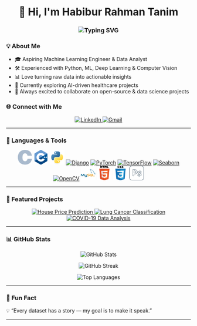 <h1 align="center">👋 Hi, I'm Habibur Rahman Tanim</h1>

<h3 align="center">
  <img src="https://readme-typing-svg.demolab.com?font=Fira+Code&size=22&pause=1000&color=00C2FF&center=true&vCenter=true&width=550&lines=Aspiring+Machine+Learning+Engineer;Data+Analyst+%7C+Python+Developer;Deep+Learning+%26+Computer+Vision+Enthusiast;Turning+Data+into+Actionable+Insights" alt="Typing SVG" />
</h3>


### 💡 About Me
- 🎓 Aspiring Machine Learning Engineer & Data Analyst  
- 🛠️ Experienced with Python, ML, Deep Learning & Computer Vision  
- 📊 Love turning raw data into actionable insights  
- 🌱 Currently exploring AI-driven healthcare projects  
- 💬 Always excited to collaborate on open-source & data science projects



### 🌐 Connect with Me
<p align="center">
  <a href="https://www.linkedin.com/in/habibur-rahman-4b72b41b0/" target="_blank">
    <img src="https://img.shields.io/badge/LinkedIn-blue?logo=linkedin&logoColor=white" alt="LinkedIn"/>
  </a>
  <a href="mailto:tanim2612@gmail.com">
    <img src="https://img.shields.io/badge/Gmail-red?logo=gmail&logoColor=white" alt="Gmail"/>
  </a>
</p>

---

### 🧠 Languages & Tools
<p align="center">
  <a href="https://www.cprogramming.com/" target="_blank"><img src="https://raw.githubusercontent.com/devicons/devicon/master/icons/c/c-original.svg" alt="C" width="40" height="40"/></a>
  <a href="https://www.w3schools.com/cpp/" target="_blank"><img src="https://raw.githubusercontent.com/devicons/devicon/master/icons/cplusplus/cplusplus-original.svg" alt="C++" width="40" height="40"/></a>
  <a href="https://www.python.org/" target="_blank"><img src="https://raw.githubusercontent.com/devicons/devicon/master/icons/python/python-original.svg" alt="Python" width="40" height="40"/></a>
  <a href="https://www.djangoproject.com/" target="_blank"><img src="https://cdn.worldvectorlogo.com/logos/django.svg" alt="Django" width="40" height="40"/></a>
  <a href="https://pytorch.org/" target="_blank"><img src="https://www.vectorlogo.zone/logos/pytorch/pytorch-icon.svg" alt="PyTorch" width="40" height="40"/></a>
  <a href="https://www.tensorflow.org/" target="_blank"><img src="https://www.vectorlogo.zone/logos/tensorflow/tensorflow-icon.svg" alt="TensorFlow" width="40" height="40"/></a>
  <a href="https://seaborn.pydata.org/" target="_blank"><img src="https://seaborn.pydata.org/_images/logo-mark-lightbg.svg" alt="Seaborn" width="40" height="40"/></a>
  <a href="https://opencv.org/" target="_blank"><img src="https://www.vectorlogo.zone/logos/opencv/opencv-icon.svg" alt="OpenCV" width="40" height="40"/></a>
  <a href="https://www.mysql.com/" target="_blank"><img src="https://raw.githubusercontent.com/devicons/devicon/master/icons/mysql/mysql-original-wordmark.svg" alt="MySQL" width="40" height="40"/></a>
  <a href="https://www.w3.org/html/" target="_blank"><img src="https://raw.githubusercontent.com/devicons/devicon/master/icons/html5/html5-original-wordmark.svg" alt="HTML5" width="40" height="40"/></a>
  <a href="https://www.w3schools.com/css/" target="_blank"><img src="https://raw.githubusercontent.com/devicons/devicon/master/icons/css3/css3-original-wordmark.svg" alt="CSS3" width="40" height="40"/></a>
  <a href="https://www.adobe.com/products/photoshop.html" target="_blank"><img src="https://raw.githubusercontent.com/devicons/devicon/master/icons/photoshop/photoshop-line.svg" alt="Photoshop" width="40" height="40"/></a>
</p>

---

### 🎯 Featured Projects
<p align="center">
  <a href="https://github.com/tanim2612/house-price-prediction">
    <img src="https://github-readme-stats.vercel.app/api/pin/?username=tanim2612&repo=house-price-prediction&theme=tokyonight" alt="House Price Prediction" />
  </a>
  <a href="https://github.com/tanim2612/lung-cancer-image-classification">
    <img src="https://github-readme-stats.vercel.app/api/pin/?username=tanim2612&repo=lung-cancer-image-classification&theme=tokyonight" alt="Lung Cancer Classification" />
  </a>
  <a href="https://github.com/tanim2612/covid19-data-analysis">
    <img src="https://github-readme-stats.vercel.app/api/pin/?username=tanim2612&repo=covid19-data-analysis&theme=tokyonight" alt="COVID-19 Data Analysis" />
  </a>
</p>

---

### 📊 GitHub Stats
<p align="center">
  <img src="https://github-readme-stats.vercel.app/api?username=tanim2612&show_icons=true&theme=tokyonight" alt="GitHub Stats"/>
</p>

<p align="center">
  <img src="https://github-readme-streak-stats.herokuapp.com/?user=tanim2612&theme=tokyonight" alt="GitHub Streak"/>
</p>

<p align="center">
  <img src="https://github-readme-stats.vercel.app/api/top-langs/?username=tanim2612&layout=compact&theme=tokyonight" alt="Top Languages"/>
</p>

---

### 🧩 Fun Fact
💡 “Every dataset has a story — my goal is to make it speak.”

---
